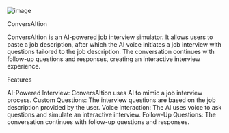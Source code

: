 ![image](https://github.com/food0903/SiliconXHacks2024/assets/104284237/be960fc1-4397-4be4-9377-c7f81134f8dd)


ConversAItion

ConversAItion is an AI-powered job interview simulator. It allows users to paste a job description, after which the AI voice initiates a job interview with questions tailored to the job description. The conversation continues with follow-up questions and responses, creating an interactive interview experience.

Features

AI-Powered Interview: ConversAItion uses AI to mimic a job interview process.
Custom Questions: The interview questions are based on the job description provided by the user.
Voice Interaction: The AI uses voice to ask questions and simulate an interactive interview.
Follow-Up Questions: The conversation continues with follow-up questions and responses.
